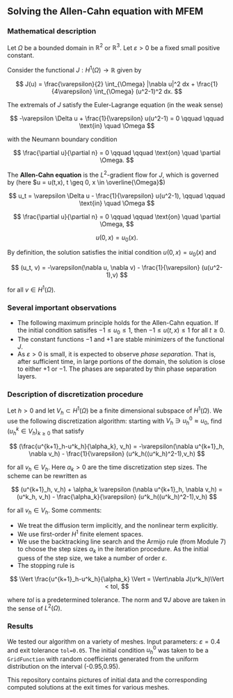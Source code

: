 ## Solving the Allen-Cahn equation with MFEM

### Mathematical description
Let $\Omega$ be a bounded domain in $\mathbb{R}^2$ or $\mathbb{R}^3$. Let $\varepsilon > 0$ be a fixed small positive constant.

Consider the functional $J: H^1(\Omega) \to \mathbb{R}$ given by

$$
J(u) = \frac{\varepsilon}{2} \int_{\Omega} |\nabla u|^2 dx + \frac{1}{4\varepsilon} \int_{\Omega} (u^2-1)^2 dx.
$$

The extremals of $J$ satisfy the Euler-Lagrange equation (in the weak sense)

$$
-\varepsilon \Delta u + \frac{1}{\varepsilon} u(u^2-1) = 0 \qquad \qquad \text{in} \quad \Omega
$$

with the Neumann boundary condition

$$
\frac{\partial u}{\partial n} = 0 \qquad \qquad \text{on} \quad \partial \Omega.
$$

The **Allen-Cahn equation** is the $L^2$-gradient flow for $J$, which is governed by (here $u = u(t,x), t \geq 0, x \in \overline{\Omega}$) 

$$
u_t = \varepsilon \Delta u - \frac{1}{\varepsilon} u(u^2-1), \qquad \qquad \text{in} \quad \Omega
$$

$$
\frac{\partial u}{\partial n} = 0 \qquad \qquad \text{on} \quad \partial \Omega,
$$

$$
u(0,x) = u_0(x).
$$

By definition, the solution satisfies the initial condition $u(0,x) = u_0(x)$ and

$$
(u_t, v) = -\varepsilon(\nabla u, \nabla v) - \frac{1}{\varepsilon} (u(u^2-1),v)
$$

for all $v \in H^1(\Omega)$.

### Several important observations
- The following maximum principle holds for the Allen-Cahn equation.
If the initial condition satisifes $-1 \leq u_0 \leq 1$, then $-1 \leq u(t,x) \leq 1$ for all $t \geq 0$.
- The constant functions $-1$ and $+1$ are stable minimizers of the functional $J$.
- As $\varepsilon > 0$ is small, it is expected to observe *phase separation*. That is, after sufficient time, in large portions of the domain, the solution is close to either $+1$ or $-1$. The phases are separated by thin phase separation layers.

### Description of discretization procedure

Let $h>0$ and let $V_h \subset H^1(\Omega)$ be a finite dimensional subspace of $H^1(\Omega)$.
We use the following discretization algorithm: starting with $V_h \ni u^0_h \approx u_0$, find $(u^k_h \in V_h)_{k \geq 0}$ that satisfy

$$
(\frac{u^{k+1}_h-u^k_h}{\alpha_k}, v_h) = -\varepsilon(\nabla u^{k+1}_h, \nabla v_h) - \frac{1}{\varepsilon} (u^k_h((u^k_h)^2-1),v_h)
$$

for all $v_h \in V_h$. Here $\alpha_k > 0$ are the time discretization step sizes. The scheme can be rewritten as

$$
(u^{k+1}_h, v_h) + \alpha_k \varepsilon (\nabla u^{k+1}_h, \nabla v_h) = (u^k_h, v_h) - \frac{\alpha_k}{\varepsilon} (u^k_h((u^k_h)^2-1),v_h)
$$

for all $v_h \in V_h$. Some comments:

- We treat the diffusion term implicitly, and the nonlinear term explicitly.
- We use first-order $H^1$ finite element spaces.
- We use the backtracking line search and the Armijo rule (from Module 7) to choose the step sizes $\alpha_k$ in the iteration procedure. As the initial guess of the step size, we take a number of order $\varepsilon$.
- The stopping rule is

$$
\Vert \frac{u^{k+1}_h-u^k_h}{\alpha_k} \Vert = \Vert\nabla J(u^k_h)\Vert < tol,
$$

where $tol$ is a predetermined tolerance. The norm and $\nabla J$ above are taken in the sense of $L^2(\Omega)$.

### Results
We tested our algorithm on a variety of meshes. Input parameters: $\varepsilon = 0.4$ and exit tolerance `tol=0.05`.
The initial condition $u^0_h$ was taken to be a `GridFunction` with random coefficients generated from the uniform distribution on the interval (-0.95,0.95).

This repository contains pictures of initial data and the corresponding computed solutions at the exit times for various meshes.
